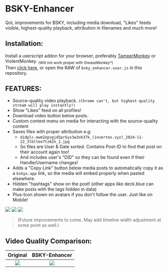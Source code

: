 # BSKY-Enhancer
QoL improvements for BSKY, including media download, "Likes" feeds visible, highest-quality playback, attribution in filenames and much more!

## Installation:
Install a userscript addon for your browser, preferably [TamperMonkey](https://www.tampermonkey.net/) or ViolentMonkey. <sub>(Will not work proper with GreaseMonkey*)</sub><br/>
Then [click here](https://github.com/Invertex/BSKY-Enhancer/raw/main/bsky_enhancer.user.js), or open the RAW of `bsky_enhancer.user.js` in this repository.

## FEATURES:
- Source-quality video playback. `(Chrome can't, but highest-quality stream will play instantly!)`
- Show "Likes" feed on all profiles!
- Download video button below posts.
- Custom context menu on media for interacting with the source-quality content
- Saves files with proper attribution e.g:
  - `didplc-ewm2epvgjd5prkys3w3oh37k_(invertex.xyz)_2024-11-22_3lbltee7tz62n_1.jpg`
  - So files are User & Date sorted. Contains Post-ID to find that post on their account again too!
  - And includes user's "DID" so they can be found even if their Handle/Username changes!
- Adds a "Copy Link" button below media posts to automatically copy it as a `bskyx.app` link, so the media will embed properly when pasted elsewhere.
- Hidden "hashtags" show on the post! (other apps like deck.blue can make posts with the tags hidden in data)
- Plus-Icon shown on avatars if you don't follow the user. Just like on Mobile!

![](https://i.imgur.com/PylWOw3.png)
![](https://i.imgur.com/nv8k9dV.png)
[<img src="https://i.imgur.com/keJqWPD.png">](https://bsky.app/profile/invertex.xyz/post/3lig6enxj6s2d)
>(Future improvements to come. May add timeline width adjustment at some point as well.)


## Video Quality Comparison:
Original           |  BSKY-Enhancer
:-------------------------:|:-------------------------:
![](https://i.imgur.com/zjKzXNr.png)  |  ![](https://i.imgur.com/1kc1nbE.png)
